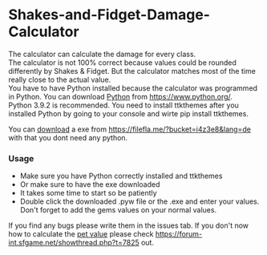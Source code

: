 # Shakes-and-Fidget-Damage-Calculator

The calculator can calculate the damage for every class.  
The calculator is not 100% correct because values could be rounded differently by Shakes & Fidget.   But the calculator matches most of the time really close to the actual value.  
You have to have Python installed because the calculator was programmed in Python. You can download [Python](https://www.python.org/) from https://www.python.org/.  
Python 3.9.2 is recommended. You need to install ttkthemes after you installed Python by going to your console and wirte pip install ttkthemes.

You can [download](https://filefla.me/?bucket=i4z3e8&lang=de) a exe from https://filefla.me/?bucket=i4z3e8&lang=de with that you dont need any python.

### Usage
- Make sure you have Python correctly installed and ttkthemes
- Or make sure to have the exe downloaded
- It takes some time to start so be patiently
- Double click the downloaded .pyw file or the .exe and enter your values. Don't forget to add the gems values on your normal values.

If you find any bugs please write them in the issues tab.
If you don't now how to calculate the [pet value](https://forum-int.sfgame.net/showthread.php?t=7825) please check https://forum-int.sfgame.net/showthread.php?t=7825 out.
